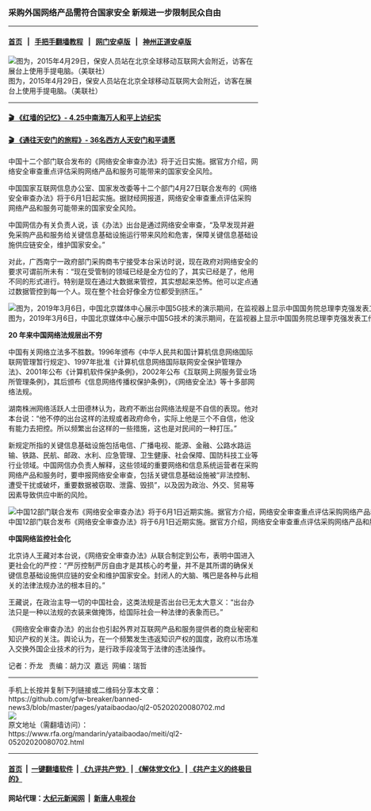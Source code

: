 ### 采购外国网络产品需符合国家安全 新规进一步限制民众自由
------------------------

#### [首页](https://github.com/gfw-breaker/banned-news3/blob/master/README.md) &nbsp;&nbsp;|&nbsp;&nbsp; [手把手翻墙教程](https://github.com/gfw-breaker/guides/wiki) &nbsp;&nbsp;|&nbsp;&nbsp; [网门安卓版](https://github.com/oGate2/oGate) &nbsp;&nbsp;|&nbsp;&nbsp; [神州正道安卓版](https://github.com/SzzdOgate/update) 



<div id="headerimg">
 <img alt="图为，2015年4月29日，保安人员站在北京全球移动互联网大会附近，访客在展台上使用手提电脑。（美联社）" src="https://www.rfa.org/mandarin/yataibaodao/meiti/ql2-05202020080702.html/AP_16225125962111.jpg/@@images/3b10293a-0572-4727-b100-f89b55cce441.jpeg" title="图为，2015年4月29日，保安人员站在北京全球移动互联网大会附近，访客在展台上使用手提电脑。（美联社）"/>
 <div id="headerimgcontents">
  <div id="headerimgcaption">
   <span>
    图为，2015年4月29日，保安人员站在北京全球移动互联网大会附近，访客在展台上使用手提电脑。（美联社）
   </span>
   <!-- zoomattribute -->
  </div>
  <!-- headerimgcaption -->
 </div>
 <!-- headerimagecontents -->
</div>

<hr/>


#### [ 🎬  《红墙的记忆》- 4.25中南海万人和平上访纪实](http://141.164.39.94:10000/videos/legend/425.html)

 #### [ 🎬  《通往天安门的旅程》- 36名西方人天安门和平请愿 ](http://141.164.39.94:10000/videos/legend/JTT.html)

<div id="storytext">
 <div>
  <div class="slot_header">
  </div>
 </div>
 <p>
 </p>
 <p>
  中国十二个部门联合发布的《网络安全审查办法》将于近日实施。据官方介绍，网络安全审查重点评估采购网络产品和服务可能带来的国家安全风险。
 </p>
 <p>
  中国国家互联网信息办公室、国家发改委等十二个部门4月27日联合发布的《网络安全审查办法》将于6月1日起实施。据财经网报道，网络安全审查重点评估采购网络产品和服务可能带来的国家安全风险。
 </p>
 <p>
  中国网信办有关负责人说，该《办法》出台是通过网络安全审查，“及早发现并避免采购产品和服务给关键信息基础设施运行带来风险和危害，保障关键信息基础设施供应链安全，维护国家安全。”
 </p>
 <p>
 </p>
 <p>
 </p>
 <p>
  对此，广西南宁一政府部门采购商韦宁接受本台采访时说，现在政府对网络安全的要求可谓前所未有：“现在受管制的领域已经是全方位的了，其实已经是了，他用不同的形式进行。特别是现在通过大数据来管控，其实想起来恐怖。他可以定点通过数据管控到每一个人。现在整个社会好像全方位都受到挤压。”
 </p>
 <p>
 </p>
 <p>
  <div class="image-inline captioned" style="width:1500px;">
   <div style="width:1500px;">
    <img alt="图为，2019年3月6日，中国北京媒体中心展示中国5G技术的演示期间，在监视器上显示中国国务院总理李克强发表工作报告。（美联社）" src="https://www.rfa.org/mandarin/yataibaodao/meiti/ql2-05202020080702.html/AP_19065215165514.jpg" title="图为，2019年3月6日，中国北京媒体中心展示中国5G技术的演示期间，在监视器上显示中国国务院总理李克强发表工作报告。（美联社）"/>
   </div>
   <div class="image-caption">
    <span style="width:1500px;">
     图为，2019年3月6日，中国北京媒体中心展示中国5G技术的演示期间，在监视器上显示中国国务院总理李克强发表工作报告。（美联社）
    </span>
    <span class="copyright">
     Photo: RFA
    </span>
   </div>
  </div>
 </p>
 <p>
  <b>
   20
  </b>
  <b>
   年来中国网络法规层出不穷
  </b>
 </p>
 <p>
  中国有关网络立法多不胜数。1996年颁布《中华人民共和国计算机信息网络国际联网管理暂行规定》、1997年批准《计算机信息网络国际联网安全保护管理办法》、2001年公布《计算机软件保护条例》，2002年公布《互联网上网服务营业场所管理条例》，其后颁布《信息网络传播权保护条例》，《网络安全法》等十多部网络法规。
 </p>
 <p>
  湖南株洲网络活跃人士田德林认为，政府不断出台网络法规是不自信的表现。他对本台说：“他不停的出台这样的法规或者政府命令，实际上他是三个不自信，他没有能力去把控。所以频繁出台这样的一些措施，这也是对民间的一种打压。”
 </p>
 <p>
  新规定所指的关键信息基础设施包括电信、广播电视、能源、金融、公路水路运输、铁路、民航、邮政、水利、应急管理、卫生健康、社会保障、国防科技工业等行业领域。中国网信办负责人解释，这些领域的重要网络和信息系统运营者在采购网络产品和服务时，要申报网络安全审查，包括关键信息基础设施被“非法控制、遭受干扰或破坏，重要数据被窃取、泄露、毁损”，以及因为政治、外交、贸易等因素导致供应中断的风险。
 </p>
 <p>
 </p>
 <p>
  <div class="image-inline captioned" style="width:1500px;">
   <div style="width:1500px;">
    <img alt="中国12部门联合发布《网络安全审查办法》将于6月1日近期实施。据官方介绍，网络安全审查重点评估采购网络产品和服务可能带来的国家安全风险。（美联社资料图片）" src="https://www.rfa.org/mandarin/yataibaodao/meiti/ql2-05202020080702.html/AP_17356170232729.jpg" title="中国12部门联合发布《网络安全审查办法》将于6月1日近期实施。据官方介绍，网络安全审查重点评估采购网络产品和服务可能带来的国家安全风险。（美联社资料图片）"/>
   </div>
   <div class="image-caption">
    <span style="width:1500px;">
     中国12部门联合发布《网络安全审查办法》将于6月1日近期实施。据官方介绍，网络安全审查重点评估采购网络产品和服务可能带来的国家安全风险。（美联社资料图片）
    </span>
    <span class="copyright">
    </span>
   </div>
  </div>
 </p>
 <p>
  <b>
   中国网络监控社会化
  </b>
  <b>
  </b>
 </p>
 <p>
  北京诗人王藏对本台说，《网络安全审查办法》从联合制定到公布，表明中国进入更社会化的严控：“严厉控制严厉自由才是其核心的考量，并不是其所谓的确保关键信息基础设施供应链的安全和维护国家安全。封闭人的大脑、嘴巴是各种与此相关的法律法规办法的根本目的。”
 </p>
 <p>
  王藏说，在政治主导一切的中国社会，这类法规是否出台已无太大意义：“出台办法只是一种以法规的衣装来做掩饰，给国际社会一种法律的表象而已。”
 </p>
 <p>
  《网络安全审查办法》的出台也引起外界对互联网产品和服务提供者的商业秘密和知识产权的关注。舆论认为，在一个频繁发生违返知识产权的国度，政府以市场准入交换外国企业技术的行为，是行政手段凌驾于法律的违法操作。
 </p>
 <p>
 </p>
 <p>
  记者：乔龙   责编：胡力汉  嘉远  网编：瑞哲
 </p>
</div>

<hr/>
手机上长按并复制下列链接或二维码分享本文章：<br/>
https://github.com/gfw-breaker/banned-news3/blob/master/pages/yataibaodao/ql2-05202020080702.md <br/>
<a href='https://github.com/gfw-breaker/banned-news3/blob/master/pages/yataibaodao/ql2-05202020080702.md'><img src='https://github.com/gfw-breaker/banned-news3/blob/master/pages/yataibaodao/ql2-05202020080702.md.png'/></a> <br/>
原文地址（需翻墙访问）：https://www.rfa.org/mandarin/yataibaodao/meiti/ql2-05202020080702.html


------------------------
#### [首页](https://github.com/gfw-breaker/banned-news3/blob/master/README.md) &nbsp;|&nbsp; [一键翻墙软件](https://github.com/gfw-breaker/nogfw/blob/master/README.md) &nbsp;| [《九评共产党》](https://github.com/gfw-breaker/9ping.md/blob/master/README.md#九评之一评共产党是什么) | [《解体党文化》](https://github.com/gfw-breaker/jtdwh.md/blob/master/README.md) | [《共产主义的终极目的》](https://github.com/gfw-breaker/gczydzjmd.md/blob/master/README.md)

#### 网站代理：[大纪元新闻网](http://167.172.10.89:10080/gb/) &nbsp;|&nbsp; [新唐人电视台](http://167.172.10.89:8808/gb/)


<img src='http://gfw-breaker.win/banned-news3/pages/yataibaodao/ql2-05202020080702.md' width='0px' height='0px'/>